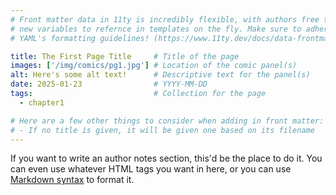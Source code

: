 ```yaml
---
# Front matter data in 11ty is incredibly flexible, with authors free to define
# new variables to refernce in templates on the fly. Make sure to adhere to
# YAML's formatting guidelines! (https://www.11ty.dev/docs/data-frontmatter/)

title: The First Page Title     # Title of the page
images: ['/img/comics/pg1.jpg'] # Location of the comic panel(s)
alt: Here's some alt text!      # Descriptive text for the panel(s)
date: 2025-01-23                # YYYY-MM-DD
tags:                           # Collection for the page
  - chapter1

# Here are a few other things to consider when adding in front matter:
# - If no title is given, it will be given one based on its filename
---
```

If you want to write an author notes section, this'd be the place to do it. You can even use whatever HTML tags you want in here, or you can use [Markdown syntax](https://www.markdownguide.org/basic-syntax/) to format it.